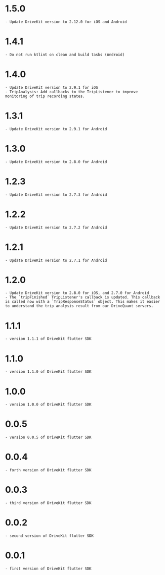 # 1.5.0
    - Update DriveKit version to 2.12.0 for iOS and Android

# 1.4.1
    - Do not run ktlint on clean and build tasks (Android)

# 1.4.0

    - Update DriveKit version to 2.9.1 for iOS
    - TripAnalysis: Add callbacks to the TripListener to improve monitoring of trip recording states.

# 1.3.1

    - Update DriveKit version to 2.9.1 for Android

# 1.3.0

    - Update DriveKit version to 2.8.0 for Android

# 1.2.3

    - Update DriveKit version to 2.7.3 for Android

# 1.2.2

    - Update DriveKit version to 2.7.2 for Android

# 1.2.1

    - Update DriveKit version to 2.7.1 for Android

# 1.2.0

    - Update DriveKit version to 2.8.0 for iOS, and 2.7.0 for Android
    - The `tripFinished` TripListener's callback is updated. This callback is called now with a `TripResponseStatus` object. This makes it easier to understand the trip analysis result from our DriveQuant servers.
    
# 1.1.1

    - version 1.1.1 of DriveKit flutter SDK

# 1.1.0

    - version 1.1.0 of DriveKit flutter SDK

# 1.0.0

    - version 1.0.0 of DriveKit flutter SDK

# 0.0.5

    - version 0.0.5 of DriveKit flutter SDK

# 0.0.4

    - forth version of DriveKit flutter SDK

# 0.0.3

    - third version of DriveKit flutter SDK

# 0.0.2

    - second version of DriveKit flutter SDK

# 0.0.1

    - first version of DriveKit flutter SDK
